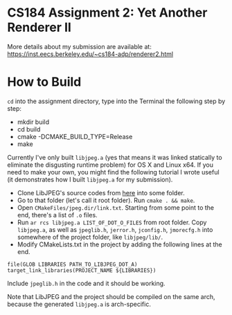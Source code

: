# CS184 Assignment 2: Yet Another Renderer II
More details about my submission are available at:
https://inst.eecs.berkeley.edu/~cs184-adp/renderer2.html

# How to Build
`cd` into the assignment directory, type into the Terminal the following step by step:

* mkdir build
* cd build
* cmake -DCMAKE_BUILD_TYPE=Release
* make

Currently I've only built `libjpeg.a` (yes that means it was linked statically to eliminate the disgusting runtime problem) for OS X and Linux x64. If you need to make your own, you might find the following tutorial I wrote useful (it demonstrates how I built `libjpeg.a` for my submission).

* Clone LibJPEG's source codes from [here](https://github.com/LuaDist/libjpeg) into some folder.
* Go to that folder (let's call it root folder). Run `cmake . && make`.
* Open `CMakeFiles/jpeg.dir/link.txt`. Starting from some point to the end, there's a list of `.o` files.
* Run `ar rcs libjpeg.a LIST_OF_DOT_O_FILES` from root folder. Copy `libjpeg.a`, as well as `jpeglib.h`, `jerror.h`, `jconfig.h`, `jmorecfg.h` into somewhere of the project folder, like `libjpeg/lib/`.
* Modify CMakeLists.txt in the project by adding the following lines at the end.

```
file(GLOB LIBRARIES PATH_TO_LIBJPEG_DOT_A)
target_link_libraries(PROJECT_NAME ${LIBRARIES})
```

Include `jpeglib.h` in the code and it should be working.
 
Note that LibJPEG and the project should be compiled on the same arch, because the generated `libjpeg.a` is arch-specific.